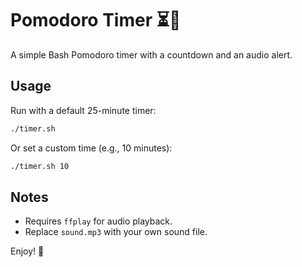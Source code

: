 # Pomodoro Timer ⏳🎵

A simple Bash Pomodoro timer with a countdown and an audio alert.

## Usage  
Run with a default 25-minute timer:  
```bash
./timer.sh
```  
Or set a custom time (e.g., 10 minutes):  
```bash
./timer.sh 10
```  

## Notes  
- Requires `ffplay` for audio playback.  
- Replace `sound.mp3` with your own sound file.  

Enjoy! 🚀
